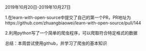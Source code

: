 2019年10月20日-2019年10月27日

  1.在learn-with-open-source中提交了自己的第一个PR，PR地址为https://github.com/zhuangbiaowei/learn-with-open-source/pull/144
  
  2.利用python写了一个简单的爬虫程序，可以爬取符合特定格式的数据
 
 总结：本周尝试使用github，并学习了爬虫的基本知识




 
